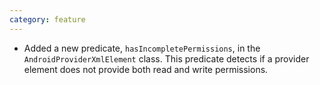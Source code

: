 ```yaml
---
category: feature
---
```

* Added a new predicate, `hasIncompletePermissions`, in the `AndroidProviderXmlElement` class. This predicate detects if a provider element does not provide both read and write permissions.
